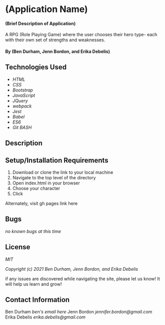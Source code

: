 # (Application Name)

#### (Brief Description of Application)
A RPG (Role Playing Game) where the user chooses their hero type- each with their own set of strengths and weaknesses.  
#### By (Ben Durham, Jenn Bordon, and Erika Debelis)

## Technologies Used

* _HTML_
* _CSS_
* _Bootstrap_
* _JavaScript_
* _JQuery_
* _webpack_
* _Jest_
* _Babel_
* _ES6_
* _Git BASH_

## Description

## Setup/Installation Requirements

1. Download or clone the   link       to your local machine
2. Navigate to the top level of the directory
3. Open index.html in your browser
4. Choose your character
5. Click 

Alternately, visit            gh pages link here

## Bugs

_no known bugs at this time_

## License

_MIT_

_Copyright (c) 2021 Ben Durham, Jenn Bordon, and Erika Debelis_

if any issues are discovered while navigating the site, please let us know! It will help us learn and grow!

## Contact Information
Ben Durham _ben's email here_
Jenn Bordon  _jennifer.bordon@gmail.com_
Erika Debelis _erika.debelis@gmail.com_